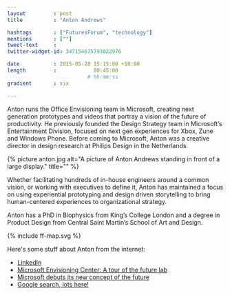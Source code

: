 ```yaml
---
layout         : post
title          : "Anton Andrews"

hashtags       : ["FuturesForum", "technology"]
mentions       : [""]
tweet-text     :
twitter-widget-id: 347154675793022976

date           : 2015-05-28 15:15:00 +10:00
length         :            00:45:00
                          # hh:mm:ss
gradient       : six

---
```


Anton runs the Office Envisioning team in Microsoft, creating next generation prototypes and videos that portray a vision of the future of productivity. He previously founded the Design Strategy team in Microsoft’s Entertainment Division, focused on next gen experiences for Xbox, Zune and Windows Phone. Before coming to Microsoft, Anton was a creative director in design research at Philips Design in the Netherlands.

{% picture anton.jpg alt="A picture of Anton Andrews standing in front of a large display." title="" %}

Whether facilitating hundreds of in-house engineers around a common vision, or working with executives to define it, Anton has maintained a focus on using experiential prototyping and design driven storytelling to bring human-centered experiences to organizational strategy.

Anton has a PhD in Biophysics from King’s College London and a degree in Product Design from Central Saint Martin’s School of Art and Design. 


<div class="the-map flensing-deck">{% include ff-map.svg %}</div>

Here's some stuff about Anton from the internet:
* [LinkedIn](https://www.linkedin.com/in/antonandrews)
* [Microsoft Envisioning Center: A tour of the future lab](http://www.pocket-lint.com/news/120661-microsoft-envisioning-center-a-tour-of-the-future-lab)
* [Microsoft debuts its new concept of the future](http://www.seattletimes.com/business/microsoft-debuts-its-new-concept-of-the-future/)
* [Google search, lots here!](https://www.google.com.au/search?q=anton+andrews+microsoft&oq=anton+andrews&aqs=chrome.0.69i59j69i60j69i57j69i65j69i60l2.2803j0j7&sourceid=chrome&es_sm=0&ie=UTF-8)